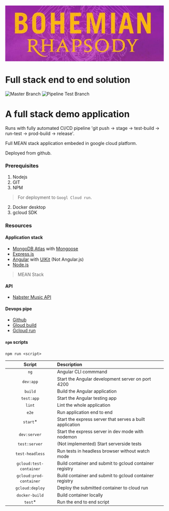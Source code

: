 ![Bo Raps Image](https://raw.githubusercontent.com/CliffCrerar/bohemian-rhapsody/master/src/assets/img/bhpic.jpeg)

# Full stack end to end solution

![Master Branch](https://github.com/CliffCrerar/bohemian-rhapsody/workflows/Labeler/badge.svg?branch=master)
![Pipeline Test Branch](https://github.com/CliffCrerar/bohemian-rhapsody/workflows/Labeler/badge.svg?branch=dev&event=pipeline-test)

# A full stack demo application

Runs with fully automated CI/CD pipeline 'git push -> stage -> test-build -> run-test -> prod-build -> release'. 

Full MEAN stack application embeded in google cloud platform.

Deployed from github.

### Prerequisites

1. Nodejs
2. GIT
4. NPM

> For deployment to `Googl Cloud run`.

2. Docker desktop
2. gcloud SDK

### Resources

#### Application stack

- [MongoDB Atlas](https://www.mongodb.com/cloud/atlas) with [Mongoose](https://mongoosejs.com/)
- [Express.js](Express.js)
- [Angular](https://angular.io/) with [UIKit](https://getuikit.com/) (Not Angular.js)
- [Node.js](https://nodejs.org/en/)

> MEAN Stack

#### API

- [Nabster Music API](https://developer.napster.com/)

#### Devops pipe

- [Github](https://github.com/)
- [Gloud build](https://cloud.google.com/cloud-build)
- [Gcloud run](https://cloud.google.com/run)

#### `npm` scripts

`npm run <script>`

|Script|Description|
|:---------:|:---------------------------------------------|
| `ng`| Angular CLI commmand |
| `dev:app` | Start the Angular development server on port 4200 |
| `build` | Build the Angular application |
| `test:app` | Start the Angular testing app |
| `lint` | Lint the whole application |
| `e2e` | Run application end to end |
| `start`* | Start the express server that serves a built application |
| `dev:server` | Start the express server in dev mode with nodemon |
| `test:server` | (Not implemented) Start serverside tests |
| `test-headless` | Run tests in headless browser without watch mode |
| `gcloud:test-container` | Build container and submit to gcloud container registry |
| `gcloud:prod-container` | Build container and submit to gcloud container registry |
| `gcloud:deploy` | Deploy the submitted container to cloud run |
| `docker-build` | Build container locally |
| `test`* | Run the end to end script |
